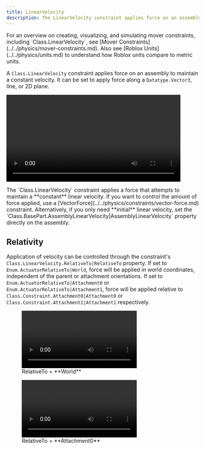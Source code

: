 ```yaml
---
title: LinearVelocity
description: The LinearVelocity constraint applies force on an assembly to maintain a constant velocity along a 3D vector, line, or 2D plane.
---
```


<Alert severity="info">
For an overview on creating, visualizing, and simulating mover constraints, including `Class.LinearVelocity`, see [Mover Constraints](../../physics/mover-constraints.md). Also see [Roblox&nbsp;Units](../../physics/units.md) to understand how Roblox units compare to metric units.
</Alert>

A `Class.LinearVelocity` constraint applies force on an assembly to maintain a constant velocity. It can be set to apply force along a `Datatype.Vector3`, line, or 2D&nbsp;plane.

<video controls src="../../assets/physics/constraints/LinearVelocity-Demo.mp4" width="90%" alt="Demo video of LinearVelocity constraint"></video>

<Alert severity="warning">
The `Class.LinearVelocity` constraint applies a force that attempts to maintain a **constant** linear velocity. If you want to control the amount of force applied, use a [VectorForce](../../physics/constraints/vector-force.md) constraint. Alternatively, if you only need **initial** linear velocity, set the `Class.BasePart.AssemblyLinearVelocity|AssemblyLinearVelocity` property directly on the assembly.
</Alert>

## Relativity

Application of velocity can be controlled through the constraint's `Class.LinearVelocity.RelativeTo|RelativeTo` property. If set to `Enum.ActuatorRelativeTo|World`, force will be applied in world coordinates, independent of the parent or attachment orientations. If set to `Enum.ActuatorRelativeTo|Attachment0` or `Enum.ActuatorRelativeTo|Attachment1`, force will be applied relative to `Class.Constraint.Attachment0|Attachment0` or `Class.Constraint.Attachment1|Attachment1` respectively.

<GridContainer numColumns="2">
  <figure>
    <video controls src="../../assets/physics/constraints/LinearVelocity-RelativeTo-World.mp4" alt="Video showing relative behavior set to world space"></video>
    <figcaption>RelativeTo = **World**</figcaption>
  </figure>
  <figure>
    <video controls src="../../assets/physics/constraints/LinearVelocity-RelativeTo-Attachment0.mp4" alt="Video showing relative behavior set to Attachment0"></video>
    <figcaption>RelativeTo = **Attachment0**</figcaption>
  </figure>
</GridContainer>
